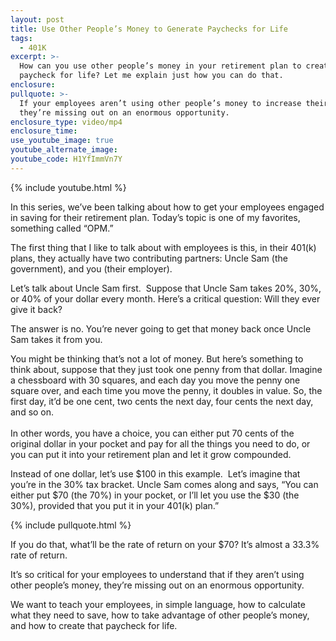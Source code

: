```yaml
---
layout: post
title: Use Other People’s Money to Generate Paychecks for Life
tags:
  - 401K
excerpt: >-
  How can you use other people’s money in your retirement plan to create a
  paycheck for life? Let me explain just how you can do that.
enclosure:
pullquote: >-
  If your employees aren’t using other people’s money to increase their wealth,
  they’re missing out on an enormous opportunity.
enclosure_type: video/mp4
enclosure_time:
use_youtube_image: true
youtube_alternate_image:
youtube_code: H1YfImmVn7Y
---
```



{% include youtube.html %}

In this series, we’ve been talking about how to get your employees engaged in saving for their retirement plan. Today’s topic is one of my favorites, something called “OPM.”

The first thing that I like to talk about with employees is this, in their 401(k) plans, they actually have two contributing partners: Uncle Sam (the government), and you (their employer).

Let’s talk about Uncle Sam first. &nbsp;Suppose that Uncle Sam takes 20%, 30%, or 40% of your dollar every month. Here’s a critical question: Will they ever give it back?

The answer is no. You’re never going to get that money back once Uncle Sam takes it from you.

You might be thinking that’s not a lot of money. But here’s something to think about, suppose that they just took one penny from that dollar. Imagine a chessboard with 30 squares, and each day you move the penny one square over, and each time you move the penny, it doubles in value. So, the first day, it’d be one cent, two cents the next day, four cents the next day, and so on.<br><br>In other words, you have a choice, you can either put 70 cents of the original dollar in your pocket and pay for all the things you need to do, or you can put it into your retirement plan and let it grow compounded.

Instead of one dollar, let’s use $100 in this example. &nbsp;Let’s imagine that you’re in the 30% tax bracket. Uncle Sam comes along and says, “You can either put $70 (the 70%) in your pocket, or I’ll let you use the $30 (the 30%), provided that you put it in your 401(k) plan.”

{% include pullquote.html %}

If you do that, what’ll be the rate of return on your $70? It’s almost a 33.3% rate of return.

It’s so critical for your employees to understand that if they aren’t using other people’s money, they’re missing out on an enormous opportunity.

We want to teach your employees, in simple language, how to calculate what they need to save, how to take advantage of other people’s money, and how to create that paycheck for life.